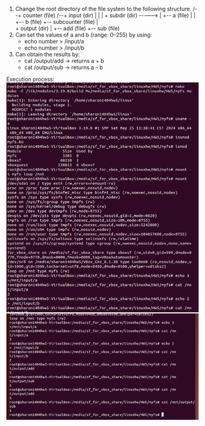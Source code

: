 1. Change the root directory of the file system to the following structure.
    /--+ counter (file)                                          /--+ input (dir)
       |                                                            |   |
       + subdir (dir)                     ----->                    |   +-- a (file)
         |                                                          |   +-- b (file)
         +-- subcounter (file)                                      |  
                                                                    + output (dir)
                                                                      |
                                                                      +-- add (file)
                                                                      +-- sub (file)
2. Can set the values of a and b (range: 0–255) by using:
   - echo number > /input/a
   - echo number > /input/b
3. Can obtain the results by:
   - cat /output/add → returns a + b
   - cat /output/sub → returns a – b

Execution process:
![image](https://github.com/20sharon/LinuxKernel/blob/main/HW5_myfs/Execution_process_01.png)
![image](https://github.com/20sharon/LinuxKernel/blob/main/HW5_myfs/Execution_process_02.png)
